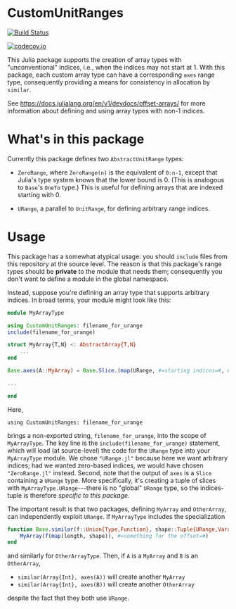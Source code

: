 # CustomUnitRanges

[![Build Status](https://travis-ci.org/JuliaArrays/CustomUnitRanges.jl.svg?branch=master)](https://travis-ci.org/JuliaArrays/CustomUnitRanges.jl)

[![codecov.io](http://codecov.io/github/JuliaArrays/CustomUnitRanges.jl/coverage.svg?branch=master)](http://codecov.io/github/JuliaArrays/CustomUnitRanges.jl?branch=master)

This Julia package supports the creation of array types with
"unconventional" indices, i.e., when the indices may not start at 1.
With this package, each custom array type can have a corresponding
`axes` range type, consequently providing a means for consistency
in allocation by `similar`.

See https://docs.julialang.org/en/v1/devdocs/offset-arrays/ for
more information about defining and using array types with non-1
indices.

# What's in this package

Currently this package defines two `AbstractUnitRange` types:

- `ZeroRange`, where `ZeroRange(n)` is the equivalent of `0:n-1`, except that
  Julia's type system knows that the lower bound is 0. (This is
  analogous to `Base`'s `OneTo` type.) This is useful for defining
  arrays that are indexed starting with 0.

- `URange`, a parallel to `UnitRange`, for defining arbitrary range indices.

# Usage

This package has a somewhat atypical usage: you should `include` files
from this repository at the source level. The reason is that this
package's range types should be **private** to the module that needs
them; consequently you don't want to define a module in the global
namespace.

Instead, suppose you're defining an array type that supports arbitrary
indices. In broad terms, your module might look like this:

```julia
module MyArrayType

using CustomUnitRanges: filename_for_urange
include(filename_for_urange)

struct MyArray{T,N} <: AbstractArray{T,N}
    ...
end

Base.axes(A::MyArray) = Base.Slice.(map(URange, #=starting indices=#, #=ending indices=#))

...

end
```

Here,
```
using CustomUnitRanges: filename_for_urange
```

brings a non-exported string, `filename_for_urange`, into the scope of
`MyArrayType`. The key line is the `include(filename_for_urange)`
statement, which will load (at source-level) the code for the `URange`
type into your `MyArrayType` module.  We chose `"URange.jl"` because
here we want arbitrary indices; had we wanted zero-based indices, we
would have chosen `"ZeroRange.jl"` instead. Second, note that the
output of `axes` is a `Slice` containing a `URange` type. More specifically, it's
creating a tuple of slices with `MyArrayType.URange`---there is no "global"
`URange` type, so the indices-tuple is therefore *specific to this
package*.

The important result is that two packages, defining `MyArray` and
`OtherArray`, can independently exploit `URange`.  If `MyArrayType`
includes the specialization

```jl
function Base.similar(f::Union{Type,Function}, shape::Tuple{URange,Vararg{URange}}
    MyArray(f(map(length, shape)), #=something for the offset=#)
end
```

and similarly for `OtherArrayType`. Then, if `A` is a `MyArray` and
`B` is an `OtherArray`,

- `similar(Array{Int}, axes(A))` will create another `MyArray`
- `similar(Array{Int}, axes(B))` will create another `OtherArray`

despite the fact that they both use `URange`.
